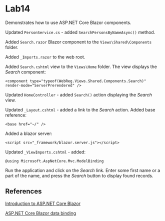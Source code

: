 # Lab14

Demonstrates how to use ASP.NET Core Blazor components.

Updated `PersonService.cs` - added `SearchPersonsByNameAsync()` method.

Added `Search.razor` Blazor component to the `Views\Shared\Components` folder.

Added `_Imports.razor` to the web root.

Added `Search.cshtml` view to the `Views\Home` folder. The view displays the *Search* component:

    <component type="typeof(WebReg.Views.Shared.Components.Search)" render-mode="ServerPrerendered" />

Updated `HomeController` - added `Search()` action displaying the *Search* view.

Updated `_Layout.cshtml` - added a link to the *Search* action.
Added base reference:

    <base href="~/" />

Added a blazor server:

    <script src="_framework/blazor.server.js"></script>

Updated `_ViewImports.cshtml` - added:

    @using Microsoft.AspNetCore.Mvc.ModelBinding

Run the application and click on the *Search* link. Enter some first name or a part of the name, and press the *Search* button to display found records.

## References
[Introduction to ASP.NET Core Blazor](https://docs.microsoft.com/en-us/aspnet/core/blazor/?view=aspnetcore-5.0)

[ASP.NET Core Blazor data binding](https://docs.microsoft.com/en-us/aspnet/core/blazor/components/data-binding?view=aspnetcore-5.0)